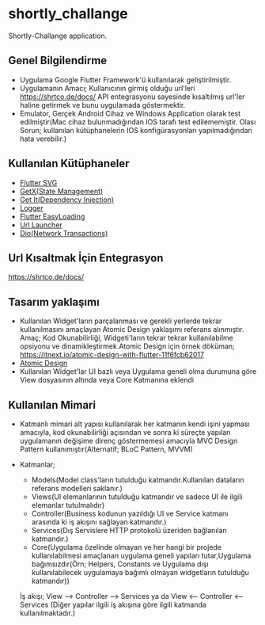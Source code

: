 # shortly_challange

Shortly-Challange application.

## Genel Bilgilendirme
 - Uygulama Google Flutter Framework'ü kullanılarak geliştirilmiştir.
 - Uygulamanın Amacı;
   Kullanıcının girmiş olduğu url'leri  https://shrtco.de/docs/ API entegrasyonu sayesinde kısaltılmış url'ler haline getirmek ve bunu uygulamada göstermektir.
 - Emulator, Gerçek Android Cihaz ve Windows Application olarak test edilmiştir(Mac cihaz bulunmadığından IOS tarafı test edilememiştir.
   Olası Sorun; kullanılan kütüphanelerin IOS konfigürasyonları yapılmadığından hata verebilir.)



## Kullanılan Kütüphaneler

- [Flutter SVG](https://pub.dev/packages/flutter_svg)
- [GetX(State Management)](https://pub.dev/packages/get)
- [Get It(Dependency Injection)](https://pub.dev/packages/get_it)
- [Logger](https://pub.dev/packages/logger)
- [Flutter EasyLoading](https://pub.dev/packages/flutter_easyloading)
- [Url Launcher](https://pub.dev/packages/url_launcher)
- [Dio(Network Transactions)](https://pub.dev/packages/dio)

## Url Kısaltmak İçin Entegrasyon

https://shrtco.de/docs/

## Tasarım yaklaşımı

- Kullanılan Widget'ların parçalanması ve gerekli yerlerde tekrar kullanılmasını amaçlayan Atomic Design yaklaşımı referans alınmıştır.
Amaç; Kod Okunabilirliği, Widgeti'ların tekrar tekrar kullanılabilme opsiyonu ve dinamikleştirmek.Atomic Design için örnek döküman;
https://itnext.io/atomic-design-with-flutter-11f6fcb62017
- [Atomic Design](https://itnext.io/atomic-design-with-flutter-11f6fcb62017)
- Kullanılan Widget'lar UI bazlı veya Uygulama geneli olma durumuna göre View dosyasının altında veya Core Katmanına eklendi

## Kullanılan Mimari

- Katmanlı mimari alt yapısı kullanılarak her katmanın kendi işini yapması amacıyla, kod okunabilirliği açısından ve sonra ki süreçte yapılan uygulamanın değişime direnç göstermemesi amacıyla MVC Design Pattern kullanımıştır(Alternatif; BLoC Pattern, MVVM)
- Katmanlar; 
  - Models(Model class'ların tutulduğu katmandır.Kullanılan dataların referans modelleri saklanır.)
  - Views(UI elemanlarının tutulduğu katmandır ve sadece UI ile ilgili elemanlar tutulmalıdır)
  - Controller(Business kodunun yazıldığı UI ve Service katmanı arasında ki iş akışını sağlayan katmandır.)
  - Services(Dış Servislere HTTP protokolü üzeriden bağlanılan katmandır.)
  - Core(Uygulama özelinde olmayan ve her hangi bir projede kullanılabilmesi amaçlanan uygulama geneli yapıları tutar,Uygulama bağımsızdır(Örn; Helpers, Constants ve Uygulama dışı kullanılabilecek uygulamaya bağımlı olmayan widgetların tutulduğu katmandır))

  İş akışı;
   View --> Controller --> Services 
  ya da
   View <-- Controller <-- Services (Diğer yapılar ilgili iş akışına göre ilgili katmanda kullanılmaktadır.)















